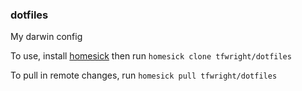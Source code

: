### dotfiles


My darwin config

To use, install [homesick](https://github.com/technicalpickles/homesick) then run `homesick clone tfwright/dotfiles`

To pull in remote changes, run `homesick pull tfwright/dotfiles`
